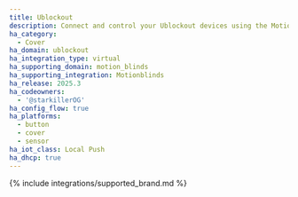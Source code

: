 ```yaml
---
title: Ublockout
description: Connect and control your Ublockout devices using the Motionblinds integration
ha_category:
  - Cover
ha_domain: ublockout
ha_integration_type: virtual
ha_supporting_domain: motion_blinds
ha_supporting_integration: Motionblinds
ha_release: 2025.3
ha_codeowners:
  - '@starkillerOG'
ha_config_flow: true
ha_platforms:
  - button
  - cover
  - sensor
ha_iot_class: Local Push
ha_dhcp: true
---
```


{% include integrations/supported_brand.md %}
